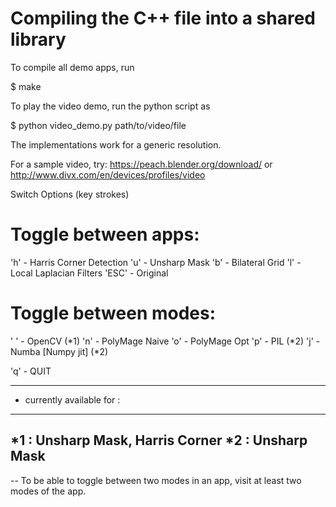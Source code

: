 Compiling the C++ file into a shared library
============================================

To compile all demo apps, run

$ make

To play the video demo, run the python script as

$ python video_demo.py path/to/video/file

The implementations work for a generic resolution.

For a sample video, try:
https://peach.blender.org/download/
or
http://www.divx.com/en/devices/profiles/video


Switch Options (key strokes)

Toggle between apps:
===================
'h'   - Harris Corner Detection
'u'   - Unsharp Mask
'b'   - Bilateral Grid
'l'   - Local Laplacian Filters
'ESC' - Original

Toggle between modes:
====================
' ' - OpenCV (*1)
'n' - PolyMage Naive
'o' - PolyMage Opt
'p' - PIL (*2)
'j' - Numba [Numpy jit] (*2)

'q' - QUIT


--------------------------------
* currently available for :
--------------------------------
*1 : Unsharp Mask, Harris Corner
*2 : Unsharp Mask
--------------------------------


-- To be able to toggle between two modes in an app, visit at least
   two modes of the app.
